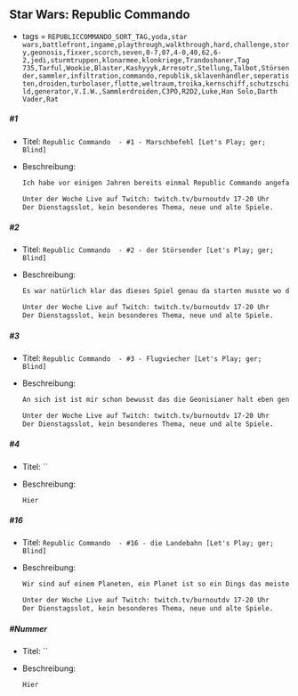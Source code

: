 ## Star Wars: Republic Commando

* tags = `REPUBLICCOMMANDO_SORT_TAG,yoda,star wars,battlefront,ingame,playthrough,walkthrough,hard,challenge,story,geonosis,fixxer,scorch,seven,0-7,07,4-0,40,62,6-2,jedi,sturmtruppen,klonarmee,klonkriege,Trandoshaner,Tag 735,Tarful,Wookie,Blaster,Kashyyyk,Arresotr,Stellung,Talbot,Störsender,sammler,infiltration,commando,republik,sklavenhändler,seperatisten,droiden,turbolaser,flotte,weltraum,troika,kernschiff,schutzschild,generator,V.I.W.,Sammlerdroiden,C3PO,R2D2,Luke,Han Solo,Darth Vader,Rat`

##### #1

* Titel: `Republic Commando  - #1 - Marschbefehl [Let's Play; ger; Blind]`

* Beschreibung:

  ```markdown
  Ich habe vor einigen Jahren bereits einmal Republic Commando angefasst. Damals hat sich meine Spielesitzung auf eine einzige Stunde beschränkt bzw. ein wenig mehr, wie ich später erfahren habe hatte ich damals tatsächlich das gesamte erste Kapitel des Spieles durchgespielt, war also gar nicht so wenig weit gekommen. Wie dem aber auch sei, wir sind ein Klonsoldat, aber nicht nur irgendeiner, wir sind ein Kommando. Kommandos haben keinen Befehlschip in ihrem Kopf und sind auch weiter genetisch soweit verbessert worden das sie einfach besser sind. Sie sind in der Lage komplexe Aufgaben zu erfüllen und haben eine etwas weiter gehende Persönlichkeit, insofern das etwas Gutes ist. Die Jedi wissen vielleicht nicht was sie an den Kommandos hat, aber es handelt sich um die Elite, denen denen man blind vertrauen kann. Spezialeinheiten die dafür sorgen das eine Operation auch mit schlechten Chancen ein Erfolg wird.
  
  Unter der Woche Live auf Twitch: twitch.tv/burnoutdv 17-20 Uhr
  Der Dienstagsslot, kein besonderes Thema, neue und alte Spiele.
  ```

##### #2

* Titel: `Republic Commando  - #2 - der Störsender [Let's Play; ger; Blind]`

* Beschreibung:

  ```markdown
  Es war natürlich klar das dieses Spiel genau da starten musste wo die Klonkriege starten, es wäre aber auch unwahrscheinlich gewesen wenn wir bereits im Vorfeld irgendwo aktiv gewesen wären, niemand hat bis dahin gewusst das es die Klontruppen überhaupt gibt. Wie dem auch sei, ich habe mir sagen lassen das die Jedi am Anfang nicht so richtig wussten was sie mit Kommandoeinheiten anfangen sollten und einfach alles ins Gefecht geworfen haben, völlig unabhängig von dem was die einzelnen Klongruppen eigentlich können. Das er scheint mir wie ein kleiner taktischer Fehler, aber die Unterabteilungen der entsprechenden Klonarmee wissen schon was sie tun. Daher verlassen wir uns einfach darauf das unser Advisor uns die richtigen Hinweise gibt und wir heute einen Störsender zerstören und damit dem Frontverlauf ein wenig helfen. Ob wir am Ende wirklich einen Einfluss auf das Kriegsglück haben kann man noch nicht sagen.
  
  Unter der Woche Live auf Twitch: twitch.tv/burnoutdv 17-20 Uhr
  Der Dienstagsslot, kein besonderes Thema, neue und alte Spiele.
  ```

##### #3

* Titel: `Republic Commando  - #3 - Flugviecher [Let's Play; ger; Blind]`

* Beschreibung:

  ```markdown
  An sich ist ist mir schon bewusst das die Geonisianer halt eben genau das sind. Die Bewohner dieses Planeten. Ein wüstenartiger Ort von dem wir eigentlich ansonsten nicht all zu viel wissen. Irgendwo gibt es Brainbugs wie man später wohl erfährt, davon einmal abgesehen scheint es aber nicht viel Abwechslung zu geben. Die Geonisianer haben, wie alles andere im Star Wars wilden Westen keine erkennbare Technik bzw. Kultur aber Waffen und anscheinend Möglichkeiten in den Weltraum zu fliegen. So oder so gibt es auf jeden Fall viel zu viele für uns. Oder halt auch nicht, am Ende haben wir ja doch guten Erfolg und erschießen eine ziemliche Menge von ihnen ohne das unser 4 köpfiger Kommandotrupp irgendwelche Verluste erleidet, manchmal ist es aber dennoch nicht leicht. Und das liegt nun wirklich nicht an der Kampfqualität der Geonisianer sondern eher an ihrer Masse. Hoffentlich sind wir bald runter von diesem Planeten...
  
  Unter der Woche Live auf Twitch: twitch.tv/burnoutdv 17-20 Uhr
  Der Dienstagsslot, kein besonderes Thema, neue und alte Spiele.
  ```

##### #4

* Titel: ``

* Beschreibung:

  ```markdown
  Hier
  ```

##### #16

* Titel: `Republic Commando  - #16 - die Landebahn [Let's Play; ger; Blind]`

* Beschreibung:

  ```markdown
  Wir sind auf einem Planeten, ein Planet ist so ein Dings das meistens annährend rund ist, ziemlich groß und über eine gewaltige Fläche verfügt. Auf diesen Planeten, nennen wir ihn einmal Kashyyyk leben die Wookie. Die Wookie scheinen relativ naturverbunden zu sein, das war mir noch nie so bewusst aber anscheinend ist es so. Die ganze Welt ist voller Bäume und die allgemeine Sicht ist eher schlecht. Ein Planet ist dennoch riesig. Wir haben also einen gewaltigen Planeten, mit großen Bäumen, wahrscheinlich seit tausenden Jahren von Wookies belebt. Dieser Planet besitzt irgendwo auch eine Landebahn für Raumschiffe. Die sollen wir jetzt erobern damit die Separatisten nicht ihren weiteren Griff auf dem Planeten drängen können. Es entstehen jetzt hier viele Frage. Wie zum Beispiel: warum interessiert uns überhaupt eine einzelne Landebahn. Der Planet hat wahrscheinlich wortwörtlich Millionen davon. Wie soll es bitte funktionieren das wir die Separatisten vertreiben indem wir EINE Landebahn erobern. Oder wie soll bitte irgendwas von dem was wir tun Sinn ergeben. Wie dem aber auch sei, wir sind Kommando, wir führen Befehle aus, wir erobern also eine Landebahn. Toll.
  
  Unter der Woche Live auf Twitch: twitch.tv/burnoutdv 17-20 Uhr
  Der Dienstagsslot, kein besonderes Thema, neue und alte Spiele.
  ```

##### #Nummer

* Titel: ``

* Beschreibung:

  ```markdown
  Hier
  ```